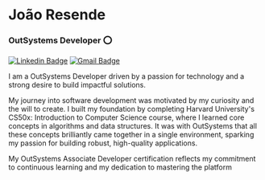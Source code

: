 # João Resende 

### OutSystems Developer ⭕

[![Linkedin Badge](https://img.shields.io/badge/-LinkedIn-986DFF?style=flat-square&logo=Linkedin&logoColor=fff&link=https://www.linkedin.com/in/joaofresende07/)]([https://www.linkedin.com/in/iuricode/](https://www.linkedin.com/in/joaofresende07/)) 
[![Gmail Badge](https://img.shields.io/badge/-joaofresende07@gmail.com-986DFF?style=flat-square&logo=Gmail&logoColor=fff&link=mailto:joaofresende07@gmail.com)](mailto:joaofresende07@gmail.com)

I am a OutSystems Developer driven by a passion for technology and a strong desire to build impactful solutions.

My journey into software development was motivated by my curiosity and the will to create. I built my foundation by completing Harvard University's CS50x: Introduction to Computer Science course, where I learned core concepts in algorithms and data structures. It was with OutSystems that all these concepts brilliantly came together in a single environment, sparking my passion for building robust, high-quality applications.

My OutSystems Associate Developer certification reflects my commitment to continuous learning and my dedication to mastering the platform

